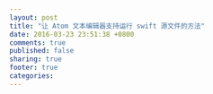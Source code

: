 ```yaml
---
layout: post
title: "让 Atom 文本编辑器支持运行 swift 源文件的方法"
date: 2016-03-23 23:51:38 +0800
comments: true
published: false
sharing: true
footer: true
categories:
---
```

